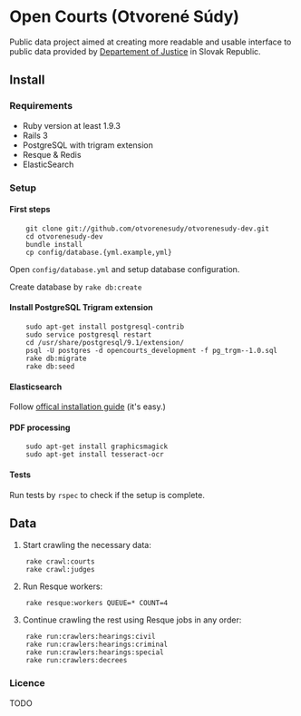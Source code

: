 # Open Courts (Otvorené Súdy)

Public data project aimed at creating more readable and usable interface to public data provided by [Departement of Justice](http://justice.gov.sk) in Slovak Republic. 

## Install
### Requirements
* Ruby version at least 1.9.3
* Rails 3
* PostgreSQL with trigram extension
* Resque & Redis
* ElasticSearch

### Setup
#### First steps
```
    git clone git://github.com/otvorenesudy/otvorenesudy-dev.git
    cd otvorenesudy-dev
    bundle install
    cp config/database.{yml.example,yml}
```

Open `config/database.yml` and setup database configuration.

Create database by `rake db:create`

#### Install PostgreSQL Trigram extension
```
    sudo apt-get install postgresql-contrib
    sudo service postgresql restart
    cd /usr/share/postgresql/9.1/extension/
    psql -U postgres -d opencourts_development -f pg_trgm--1.0.sql
    rake db:migrate
    rake db:seed
```

#### Elasticsearch
Follow [offical installation guide](https://github.com/elasticsearch/elasticsearch) (it's easy.)

#### PDF processing
```
    sudo apt-get install graphicsmagick
    sudo apt-get install tesseract-ocr
```

#### Tests
Run tests by `rspec` to check if the setup is complete. 

## Data
1. Start crawling the necessary data:
```
    rake crawl:courts
    rake crawl:judges
```

2. Run Resque workers:
```
    rake resque:workers QUEUE=* COUNT=4
```

3. Continue crawling the rest using Resque jobs in any order:
```
    rake run:crawlers:hearings:civil
    rake run:crawlers:hearings:criminal
    rake run:crawlers:hearings:special
    rake run:crawlers:decrees
```

### Licence
TODO

